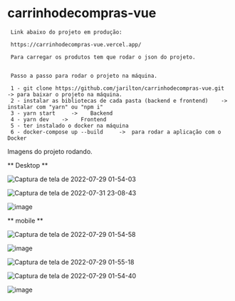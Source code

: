 # carrinhodecompras-vue

     Link abaixo do projeto em produção:
     
     https://carrinhodecompras-vue.vercel.app/
     
     Para carregar os produtos tem que rodar o json do projeto.
     
     
     Passo a passo para rodar o projeto na máquina.
     
     1 - git clone https://github.com/jarilton/carrinhodecompras-vue.git  -> para baixar o projeto na máquina.   
     2 - instalar as bibliotecas de cada pasta (backend e frontend)    ->   instalar com "yarn" ou "npm i"    
     3 - yarn start     ->    Backend      
     4 - yarn dev    ->    Frontend     
     5 - ter instalado o docker na máquina    
     6 - docker-compose up --build     ->  para rodar a aplicação com o Docker

Imagens do projeto rodando.

 ** Desktop **

![Captura de tela de 2022-07-29 01-54-03](https://user-images.githubusercontent.com/59670578/181686058-3f460039-50e3-40e7-9beb-6c9df742e5f3.png)

![Captura de tela de 2022-07-31 23-08-43](https://user-images.githubusercontent.com/59670578/182058921-22cd6c7c-1ebe-4cef-9a5c-8520c19bd3e2.png)

![image](https://user-images.githubusercontent.com/59670578/160721650-20f287b1-19f7-4bbe-9fd6-d63acc2bc61c.png)


** mobile **

![Captura de tela de 2022-07-29 01-54-58](https://user-images.githubusercontent.com/59670578/181686124-2bfa57c6-5758-403e-a1a1-391f17886f27.png)

![image](https://user-images.githubusercontent.com/59670578/160721850-f5c856e2-1e16-4d0d-a2e8-b4a7aabafb99.png)

![Captura de tela de 2022-07-29 01-55-18](https://user-images.githubusercontent.com/59670578/181686201-924543f4-1af7-4451-a69b-31509a206f12.png)

![Captura de tela de 2022-07-29 01-54-40](https://user-images.githubusercontent.com/59670578/181686233-5f294597-6411-4835-ba61-013820f37410.png)

![image](https://user-images.githubusercontent.com/59670578/160722220-c28c577b-dc2d-447e-bf02-4d79fd7a2178.png)

